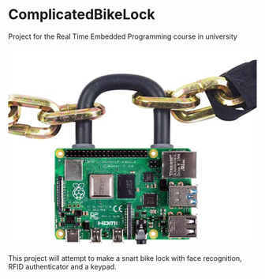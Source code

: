 # ComplicatedBikeLock
Project for the Real Time Embedded Programming course in university

![GitHub Logo](/Resources/pilock.png)

This project will attempt to make a snart bike lock with face recognition, RFID authenticator and a keypad.

